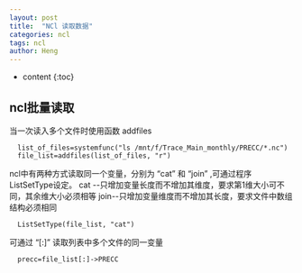 ```yaml
---
layout: post
title:  "NCl 读取数据"
categories: ncl
tags: ncl 
author: Heng
---
```


* content
{:toc}

## ncl批量读取
当一次读入多个文件时使用函数 addfiles
```
  list_of_files=systemfunc("ls /mnt/f/Trace_Main_monthly/PRECC/*.nc")
  file_list=addfiles(list_of_files, "r")
```
ncl中有两种方式读取同一个变量，分别为 “cat” 和 “join” ,可通过程序ListSetType设定。
  cat --只增加变量长度而不增加其维度，要求第1维大小可不同，其余维大小必须相等
  join--只增加变量维度而不增加其长度，要求文件中数组结构必须相同
```
  ListSetType(file_list, "cat") 
```
可通过 “[:]” 读取列表中多个文件的同一变量
```
  precc=file_list[:]->PRECC
```

